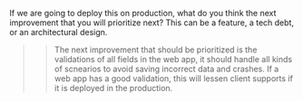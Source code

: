 If we are going to deploy this on production, what do you think the next improvement that you will prioritize next? This can be a feature, a tech debt, or an architectural design.

>>The next improvement that should be prioritized is the validations of all fields in the web app, it should handle all kinds of scnearios to avoid saving incorrect data and crashes. If a web app has a good validation, this will lessen client supports if it is deployed in the production.
